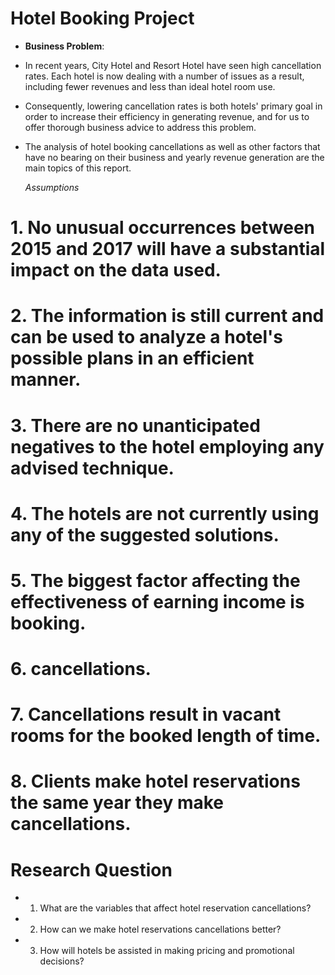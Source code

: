 # Hotel Booking Project

- **Business Problem**:

- In recent years, City Hotel and Resort Hotel have seen high cancellation rates. Each
 hotel is now dealing with a number of issues as a result, including fewer revenues and
 less than ideal hotel room use.
- Consequently, lowering cancellation rates is both hotels'
 primary goal in order to increase their efficiency in generating revenue, and for us to
 offer thorough business advice to address this problem.
- The analysis of hotel booking cancellations as well as other factors that have no bearing
 on their business and yearly revenue generation are the main topics of this report.
 
  *Assumptions*
  
# 1. No unusual occurrences between 2015 and 2017 will have a substantial impact on the data used.

# 2. The information is still current and can be used to analyze a hotel's possible plans in an efficient manner.

# 3. There are no unanticipated negatives to the hotel employing any advised technique.

# 4. The hotels are not currently using any of the suggested solutions.

# 5. The biggest factor affecting the effectiveness of earning income is booking.

# 6. cancellations.

 # 7. Cancellations result in vacant rooms for the booked length of time.
 # 8. Clients make hotel reservations the same year they make cancellations.
 
# Research Question

- 1. What are the variables that affect hotel reservation cancellations?
- 2. How can we make hotel reservations cancellations better?
- 3. How will hotels be assisted in making pricing and promotional decisions?
